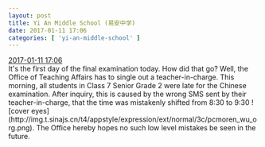 ```yaml
---
layout: post
title: Yi An Middle School (易安中学)
date: 2017-01-11 17:06
categories: [ 'yi-an-middle-school' ]
---
```


<div class="weibo-info">
  <a href="http://weibo.com/6074218720/Eqlbi0ohR">2017-01-11 17:06</a>
</div>
It's the first day of the final examination today. How did that go? Well, the Office of Teaching Affairs has to single out a teacher-in-charge. This morning, all students in Class 7 Senior Grade 2 were late for the Chinese examination. After inquiry, this is caused by the wrong SMS sent by their teacher-in-charge, that the time was mistakenly shifted from 8:30 to 9:30 ![cover eyes](http://img.t.sinajs.cn/t4/appstyle/expression/ext/normal/3c/pcmoren_wu_org.png). The Office hereby hopes no such low level mistakes be seen in the future.
